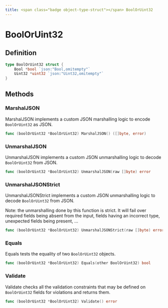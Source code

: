 ```yaml
---
title: <span class="badge object-type-struct"></span> BoolOrUint32
---
```

# <span class="badge object-type-struct"></span> BoolOrUint32

## Definition

```go
type BoolOrUint32 struct {
    Bool *bool `json:"Bool,omitempty"`
    Uint32 *uint32 `json:"Uint32,omitempty"`
}
```
## Methods

### <span class="badge object-method"></span> MarshalJSON

MarshalJSON implements a custom JSON marshalling logic to encode `BoolOrUint32` as JSON.

```go
func (boolOrUint32 *BoolOrUint32) MarshalJSON() ([]byte, error)
```

### <span class="badge object-method"></span> UnmarshalJSON

UnmarshalJSON implements a custom JSON unmarshalling logic to decode `BoolOrUint32` from JSON.

```go
func (boolOrUint32 *BoolOrUint32) UnmarshalJSON(raw []byte) error
```

### <span class="badge object-method"></span> UnmarshalJSONStrict

UnmarshalJSONStrict implements a custom JSON unmarshalling logic to decode `BoolOrUint32` from JSON.

Note: the unmarshalling done by this function is strict. It will fail over required fields being absent from the input, fields having an incorrect type, unexpected fields being present, …

```go
func (boolOrUint32 *BoolOrUint32) UnmarshalJSONStrict(raw []byte) error
```

### <span class="badge object-method"></span> Equals

Equals tests the equality of two `BoolOrUint32` objects.

```go
func (boolOrUint32 *BoolOrUint32) Equals(other BoolOrUint32) bool
```

### <span class="badge object-method"></span> Validate

Validate checks all the validation constraints that may be defined on `BoolOrUint32` fields for violations and returns them.

```go
func (boolOrUint32 *BoolOrUint32) Validate() error
```

